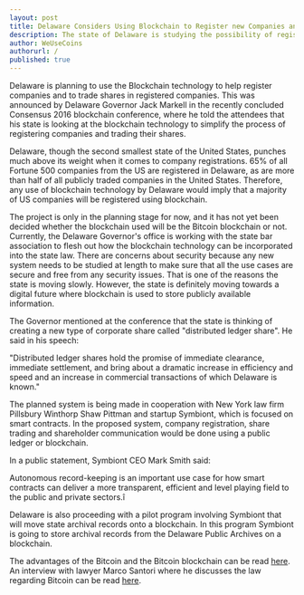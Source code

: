 ```yaml
---
layout: post
title: Delaware Considers Using Blockchain to Register new Companies and for Other Financial Services
description: The state of Delaware is studying the possibility of registring companies and trading in them using the blockchain
author: WeUseCoins
authorurl: /
published: true
---
```


Delaware is planning to use the Blockchain technology to help register companies and to trade shares in registered companies. This was announced by Delaware Governor Jack Markell in the recently concluded Consensus 2016 blockchain conference, where he told the attendees that his state is looking at the blockchain technology to simplify the process of registering companies and trading their shares. 

Delaware, though the second smallest state of the United States, punches much above its weight when it comes to company registrations. 65% of all Fortune 500 companies from the US are registered in Delaware, as are more than half of all publicly traded companies in the United States. Therefore, any use of blockchain technology by Delaware would imply that a majority of US companies will be registered using blockchain. 

The project is only in the planning stage for now, and it has not yet been decided whether the blockchain used will be the Bitcoin blockchain or not. Currently, the Delaware Governor's office is working with the state bar association to flesh out how the blockchain technology can be incorporated into the state law. There are concerns about security because any new system needs to be studied at length to make sure that all the use cases are secure and free from any security issues. That is one of the reasons the state is moving slowly. However, the state is definitely moving towards a digital future where blockchain is used to store publicly available information. 

The Governor mentioned at the conference that the state is thinking of creating a new type of corporate share called "distributed ledger share". He said in his speech:

"Distributed ledger shares hold the promise of immediate clearance, immediate settlement, and bring about a dramatic increase in efficiency and speed and an increase in commercial transactions of which Delaware is known."

The planned system is being made in cooperation with New York law firm Pillsbury Winthorp Shaw Pittman and startup Symbiont, which is focused on smart contracts. In the proposed system, company registration, share trading and shareholder communication would be done using a public ledger or blockchain. 

In a public statement, Symbiont CEO Mark Smith said:

Autonomous record-keeping is an important use case for how smart contracts can deliver a more transparent, efficient and level playing field to the public and private sectors.î 

Delaware is also proceeding with a pilot program involving Symbiont that will move state archival records onto a blockchain. In this program Symbiont is going to store archival records from the Delaware Public Archives on a blockchain. 

The advantages of the Bitcoin and the Bitcoin blockchain can be read <a href="/ten-reasons-hire-bitcoin/">here</a>. An interview with lawyer Marco Santori where he discusses the law regarding Bitcoin can be read <a href="/bitcoin-lawyer/">here</a>.